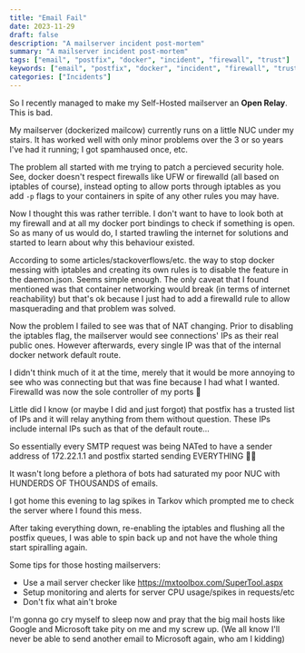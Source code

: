 ```yaml
---
title: "Email Fail"
date: 2023-11-29
draft: false
description: "A mailserver incident post-mortem"
summary: "A mailserver incident post-mortem"
tags: ["email", "postfix", "docker", "incident", "firewall", "trust"]
keywords: ["email", "postfix", "docker", "incident", "firewall", "trust"]
categories: ["Incidents"]
---
```

So I recently managed to make my Self-Hosted mailserver an **Open Relay**. This is bad.

My mailserver (dockerized mailcow) currently runs on a little NUC under my stairs. It has worked well with only minor problems over the 3 or so years I've had it running; I got spamhaused once, etc.

The problem all started with me trying to patch a percieved security hole. See, docker doesn't respect firewalls like UFW or firewalld (all based on iptables of course), instead opting to allow ports through iptables as you add `-p` flags to your containers in spite of any other rules you may have.

Now I thought this was rather terrible. I don't want to have to look both at my firewall and at all my docker port bindings to check if something is open. So as many of us would do, I started trawling the internet for solutions and started to learn about why this behaviour existed.

According to some articles/stackoverflows/etc. the way to stop docker messing with iptables and creating its own rules is to disable the feature in the daemon.json. Seems simple enough. The only caveat that I found mentioned was that container networking would break (in terms of internet reachability) but that's ok because I just had to add a firewalld rule to allow masquerading and that problem was solved.

Now the problem I failed to see was that of NAT changing. Prior to disabling the iptables flag, the mailserver would see connections' IPs as their real public ones. However afterwards, every single IP was that of the internal docker network default route.

I didn't think much of it at the time, merely that it would be more annoying to see who was connecting but that was fine because I had what I wanted. Firewalld was now the sole controller of my ports 🎉

Little did I know (or maybe I did and just forgot) that postfix has a trusted list of IPs and it will relay anything from them without question. These IPs include internal IPs such as that of the default route...

So essentially every SMTP request was being NATed to have a sender address of 172.22.1.1 and postfix started sending EVERYTHING 😵‍💫

It wasn't long before a plethora of bots had saturated my poor NUC with HUNDERDS OF THOUSANDS of emails.

I got home this evening to lag spikes in Tarkov which prompted me to check the server where I found this mess.

After taking everything down, re-enabling the iptables and flushing all the postfix queues, I was able to spin back up and not have the whole thing start spiralling again.

Some tips for those hosting mailservers:

- Use a mail server checker like https://mxtoolbox.com/SuperTool.aspx
- Setup monitoring and alerts for server CPU usage/spikes in requests/etc
- Don't fix what ain't broke

I'm gonna go cry myself to sleep now and pray that the big mail hosts like Google and Microsoft take pity on me and my screw up. (We all know I'll never be able to send another email to Microsoft again, who am I kidding)